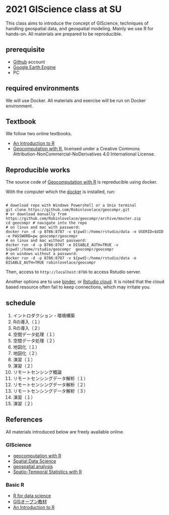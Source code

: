 # 2021 GIScience class at SU
This class aims to introduce the concept of GIScience, techniques of handling geospatial data, and geospatial modeling. Mainly we use R for hands-on. All materials are prepared to be reproducible.

## prerequisite
- [Github](https://github.com/) account
- [Google Earth Engine](http://signup.earthengine.google.com/)
- PC 

## required environments
We will use Docker. All materials and exercise will be run on Docker environment.

## Textbook
We follow two online textbooks. 
- [An Introduction to R](https://intro2r.com)
- [Geocomputation with R](https://geocompr.robinlovelace.net), licensed under a Creative Commons Attribution-NonCommercial-NoDerivatives 4.0 International License. 

## Reproducible works
The source code of [Geocomputation with R](https://geocompr.robinlovelace.net) is repreducible using docker.  

With the computer which the [docker](https://docs.docker.com/get-docker/) is installed, run:  

```

# download repo with Windows Powershell or a Unix terminal
git clone https://github.com/Robinlovelace/geocompr.git 
# or download manually from https://github.com/Robinlovelace/geocompr/archive/master.zip
cd geocompr # navigate into the repo
# on linux and mac with password:
docker run -d -p 8786:8787 -v $(pwd):/home/rstudio/data -e USERID=$UID -e PASSWORD=pw geocompr/geocompr
# on linux and mac without password:
docker run -d -p 8786:8787 -e DISABLE_AUTH=TRUE -v $(pwd):/home/rstudio/geocompr  geocompr/geocompr
# on windows without a password:
docker run -d -p 8786:8787 -v ${pwd}:/home/rstudio/data -e DISABLE_AUTH=TRUE robinlovelace/geocompr

```
  
Then, access to ``` http://localhost:8786 ``` to access Rstudio server.  

Another options are to use [binder](https://mybinder.org/v2/gh/robinlovelace/geocompr/master?urlpath=rstudio), or [Rstudio cloud](https://rstudio.cloud/project/1642300). 
It is noted that the cloud based resource often fail to keep connections, which may irritate you.  

<!---
If you want to run on your local machine, install [Rstudio](https://rstudio.com/products/rstudio/) with [R](https://www.r-project.org), then download the source-code and run at R console  

```
install.packages("remotes")
remotes::install_github("geocompr/geocompkg")
```
--->

## schedule
1. イントロダクション・環境構築
2. Rの導入（１）
3. Rの導入（２）
4. 空間データ処理（１）
5. 空間データ処理（２）
6. 地図化（１）
7. 地図化（２）
8. 演習（１）
9. 演習（２）
10. リモートセンシング概論
11. リモートセンシングデータ解析（１）
12. リモートセンシングデータ解析（２）
13. リモートセンシングデータ解析（３）
14. 演習（１）
15. 演習（２）
## References
All materials introduced below are freely available online.  

### GIScience 
- [geocomputation with R](https://geocompr.robinlovelace.net/)  
- [Spatial Data Science](https://keen-swartz-3146c4.netlify.app/)  
- [geospatial analysis](https://spatialanalysisonline.com/HTML/index.html)  
- [Spatio-Temporal Statistics with R](https://spacetimewithr.org/)   

### Basic R
- [R for data science](https://r4ds.had.co.nz/)  
- [GISオープン教材](https://gis-oer.github.io/gitbook/book/)
- [An Introduction to R](https://intro2r.com)

